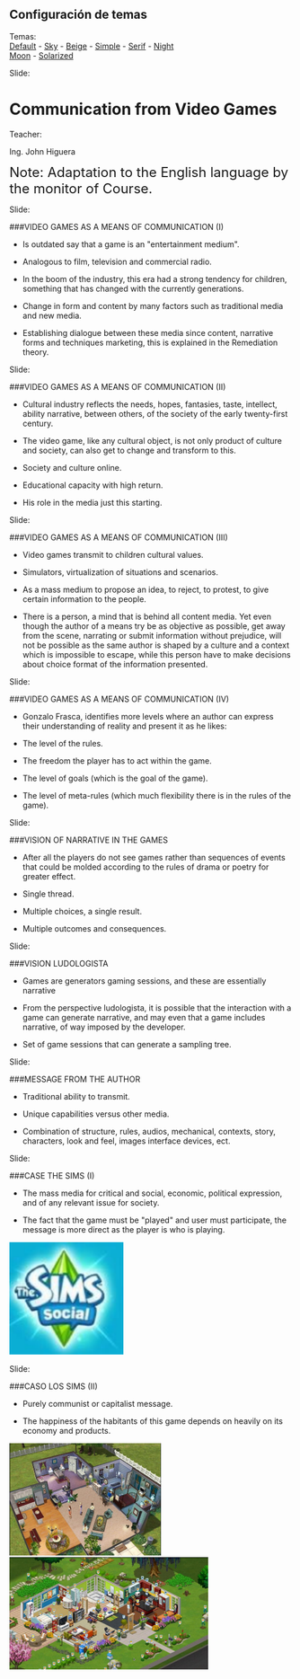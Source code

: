 <!-- configuracion de colores es opcional pero ultil-->
<section id="themes">
	<h2>Configuración de temas</h2>
	<p>
		Temas: <br>
		<a href="?#/themes">Default</a> -
		<a href="?theme=sky#/themes">Sky</a> -
		<a href="?theme=beige#/themes">Beige</a> -
		<a href="?theme=simple#/themes">Simple</a> -
		<a href="?theme=serif#/themes">Serif</a> -
		<a href="?theme=night#/themes">Night</a> <br>
		<a href="?theme=moon#/themes">Moon</a> -
		<a href="?theme=solarized#/themes">Solarized</a>
	</p>
</section>

Slide:

# Communication from Video Games

Teacher:

Ing. John Higuera


<font size=5>Note: Adaptation to the English language by the monitor of Course.</font>

Slide:

###VIDEO GAMES AS A MEANS OF COMMUNICATION (I)

* Is outdated say that a game is an "entertainment medium".<!-- .element: class="fragment" data-fragment-index="1"-->

* Analogous to film, television and commercial radio.<!-- .element: class="fragment" data-fragment-index="2"-->

* In the boom of the industry, this era had a strong
tendency for children, something that has changed with the
currently generations. <!-- .element: class="fragment" data-fragment-index="3"-->

* Change in form and content by many factors such as
traditional media and new media.<!-- .element: class="fragment" data-fragment-index="4"-->

* Establishing dialogue between these media since
content, narrative forms and techniques
marketing, this is explained in the Remediation theory.<!-- .element: class="fragment" data-fragment-index="5"-->

Slide:

###VIDEO GAMES AS A MEANS OF COMMUNICATION (II)

* Cultural industry reflects the needs, hopes,
fantasies, taste, intellect, ability narrative, between
others, of the society of the early twenty-first century.<!-- .element: class="fragment" data-fragment-index="1"-->

* The video game, like any cultural object, is not only
product of culture and society, can also get to change and transform to this.<!-- .element: class="fragment" data-fragment-index="2"-->

* Society and culture online.<!-- .element: class="fragment" data-fragment-index="3"-->

* Educational capacity with high return.<!-- .element: class="fragment" data-fragment-index="4"-->

* His role in the media just this
starting.<!-- .element: class="fragment" data-fragment-index="5"-->

Slide:

###VIDEO GAMES AS A MEANS OF COMMUNICATION (III)

* Video games transmit to children cultural values.<!-- .element: class="fragment" data-fragment-index="1"-->

* Simulators, virtualization of situations and scenarios.<!-- .element: class="fragment" data-fragment-index="2"-->

* As a mass medium to propose an idea, to
reject, to protest, to give certain information to the
people.<!-- .element: class="fragment" data-fragment-index="3"-->

* There is a person, a mind that is behind all content
media. Yet even though the author of a means try
be as objective as possible, get away from the scene, narrating or
submit information without prejudice, will not be possible as the same author
is shaped by a culture and a context which is
impossible to escape, while this person have to make decisions about
choice format of the information presented.<!-- .element: class="fragment" data-fragment-index="4"-->

Slide:

###VIDEO GAMES AS A MEANS OF COMMUNICATION (IV)

* Gonzalo Frasca, identifies more levels where an author
can express their understanding of reality and
present it as he likes:<!-- .element: class="fragment" data-fragment-index="1"-->

- The level of the rules.<!-- .element: class="fragment" data-fragment-index="2"-->

- The freedom the player has to act within the game.<!-- .element: class="fragment" data-fragment-index="3"-->

- The level of goals (which is the goal of the game).<!-- .element: class="fragment" data-fragment-index="4"-->

- The level of meta-rules (which much flexibility there is in the
rules of the game).<!-- .element: class="fragment" data-fragment-index="5"-->

Slide:

###VISION OF NARRATIVE IN THE GAMES

* After all the players do not see games rather than sequences of events that could be molded according to the rules of drama or poetry for greater effect.<!-- .element: class="fragment" data-fragment-index="1"-->

* Single thread.<!-- .element: class="fragment" data-fragment-index="2"-->

* Multiple choices, a single result.<!-- .element: class="fragment" data-fragment-index="3"-->

* Multiple outcomes and consequences.<!-- .element: class="fragment" data-fragment-index="4"-->

Slide:

###VISION LUDOLOGISTA

* Games are generators gaming sessions, and these are essentially narrative<!-- .element: class="fragment" data-fragment-index="1"-->

* From the perspective ludologista, it is possible that the
interaction with a game can generate narrative, and may even
that a game includes narrative, of way imposed by the
developer.<!-- .element: class="fragment" data-fragment-index="2"-->

* Set of game sessions that can generate a
sampling tree.<!-- .element: class="fragment" data-fragment-index="3"-->

Slide:

###MESSAGE FROM THE AUTHOR

* Traditional ability to transmit.<!-- .element: class="fragment" data-fragment-index="1"-->

* Unique capabilities versus other media.<!-- .element: class="fragment" data-fragment-index="2"-->

* Combination of structure, rules, audios, mechanical,
contexts, story, characters, look and feel, images
interface devices, ect.<!-- .element: class="fragment" data-fragment-index="3"-->

Slide:

###CASE THE SIMS (I)

* The mass media for critical and social, economic, political expression, and of any relevant issue for society.<!-- .element: class="fragment" data-fragment-index="1"-->

* The fact that the game must be "played" and user must participate, the message is more direct as the player is who is playing.<!-- .element: class="fragment" data-fragment-index="2"-->

<img height="200" src="fig/sims1.bmp"><!-- .element: class="fragment" data-fragment-index="2"-->


Slide:

###CASO LOS SIMS (II)

* Purely communist or capitalist message.<!-- .element: class="fragment" data-fragment-index="1"-->

* The happiness of the habitants of this game depends on
heavily on its economy and products. <!-- .element: class="fragment" data-fragment-index="2"-->

<img height="200" src="fig/sims2.bmp"> <!-- .element: class="fragment" data-fragment-index="2"--> <img height="200" src="fig/sims3.bmp"> <!-- .element: class="fragment" data-fragment-index="2"-->

